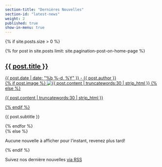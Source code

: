 ```yaml
---
section-title: "Dernières Nouvelles"
section-id: "latest-news"
weight: 2
published: true
show-in-menu: true
---
```


{% if site.posts.size > 0 %}
<div class="row  latest-new-list">
{% for post in site.posts limit: site.pagination-post-on-home-page %}
    <div class="latest-news-block">
        <a href="{{ post.url }}">
            <h2>{{ post.title }}</h2>
            <span class="post-meta">{{ post.date | date: "%b %-d, %Y" }} - {{ post.author }}</span>
            <div class="portfolio-hover">
                <div class="portfolio-hover-content">
                    <i class="fa fa-plus fa-3x"></i>
                </div>
            </div>
            {% if post.image %}
            <img src="{{ post.image | prepend: site.baseurl }}" class="img-responsive img-centered" alt="{{ post.content | truncatewords:30 | strip_html }}">
            {% else %}
                <p>{{ post.content | truncatewords:30 | strip_html }}</p>
            {% endif %}
        </a>
        <div class="portfolio-caption">
            <p class="text-muted">{{ post.subtitle }}</p>
        </div>
    </div>
{% endfor %}
</div>
{% else %}
  <p>Aucune nouvelle à afficher pour l'instant, revenez plus tard!</p>
{% endif %}

<p class="rss-subscribe">Suivez nos dernière nouvelles <a href="{{ "/feed.xml" | prepend: site.baseurl }}">via RSS</a></p>
